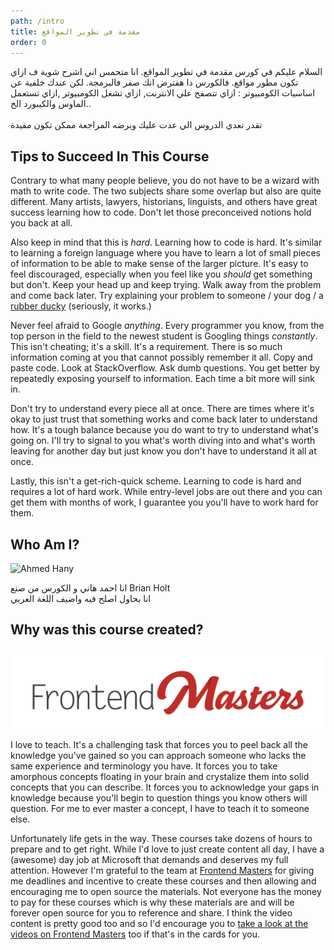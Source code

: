 ```yaml
---
path: /intro
title: مقدمة في تطوير المواقع
order: 0
---
```

السلام عليكم في كورس مقدمة في تطوير المواقع. انا متحمس اني اشرح شوية ف ازاي تكون مطور مواقع. فالكورس دا هفترض انك صفر فالبرمجة. لكن عندك خلفية عن اساسيات الكومبيوتر : ازاي تتصفح علي الانترنت, ازاي تشغل الكومبيوتر ,ازاي تستعمل الماوس والكيبورد الخ..\
\
تقدر تعدي الدروس الي عدت عليك وبرضه المراجعة ممكن تكون مفيدة

## Tips to Succeed In This Course

Contrary to what many people believe, you do not have to be a wizard with math to write code. The two subjects share some overlap but also are quite different. Many artists, lawyers, historians, linguists, and others have great success learning how to code. Don't let those preconceived notions hold you back at all.

Also keep in mind that this is *hard*. Learning how to code is hard. It's similar to learning a foreign language where you have to learn a lot of small pieces of information to be able to make sense of the larger picture. It's easy to feel discouraged, especially when you feel like you *should* get something but don't. Keep your head up and keep trying. Walk away from the problem and come back later. Try explaining your problem to someone / your dog / a [rubber ducky](https://en.wikipedia.org/wiki/Rubber_duck_debugging) (seriously, it works.)

Never feel afraid to Google *anything*. Every programmer you know, from the top person in the field to the newest student is Googling things *constantly*. This isn't cheating; it's a skill. It's a requirement. There is so much information coming at you that cannot possibly remember it all. Copy and paste code. Look at StackOverflow. Ask dumb questions. You get better by repeatedly exposing yourself to information. Each time a bit more will sink in.

Don't try to understand every piece all at once. There are times where it's okay to just trust that something works and come back later to understand how. It's a tough balance because you do want to try to understand what's going on. I'll try to signal to you what's worth diving into and what's worth leaving for another day but just know you don't have to understand it all at once.

Lastly, this isn't a get-rich-quick scheme. Learning to code is hard and requires a lot of hard work. While entry-level jobs are out there and you can get them with months of work, I guarantee you you'll have to work hard for them.

## Who Am I?

![Ahmed Hany](/images/dsc08489-720.jpg)

انا احمد هاني و الكورس من صنع Brian Holt \
انا بحاول اصلح فيه واضيف اللغة العربي

## Why was this course created?

![Frontend Masters Logo](./images/FrontendMastersLogo.png)

I love to teach. It's a challenging task that forces you to peel back all the knowledge you've gained so you can approach someone who lacks the same experience and terminology you have. It forces you to take amorphous concepts floating in your brain and crystalize them into solid concepts that you can describe. It forces you to acknowledge your gaps in knowledge because you'll begin to question things you know others will question. For me to ever master a concept, I have to teach it to someone else.

Unfortunately life gets in the way. These courses take dozens of hours to prepare and to get right. While I'd love to just create content all day, I have a (awesome) day job at Microsoft that demands and deserves my full attention. However I'm grateful to the team at [Frontend Masters](https://frontendmasters.com/) for giving me deadlines and incentive to create these courses and then allowing and encouraging me to open source the materials. Not everyone has the money to pay for these courses which is why these materials are and will be forever open source for you to reference and share. I think the video content is pretty good too and so I'd encourage you to [take a look at the videos on Frontend Masters](https://frontendmasters.com/courses/web-development-v2/) too if that's in the cards for you.
